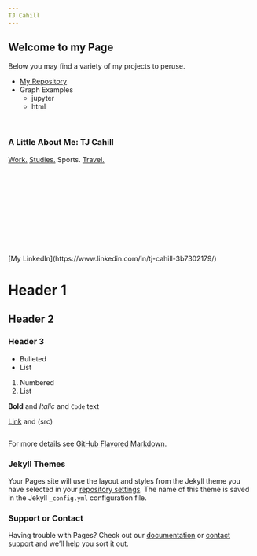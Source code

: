 ```yaml
---
TJ Cahill
---
```

## Welcome to my Page

Below you may find a variety of my projects to peruse.
- [My Repository](https://github.com/tjcahill01) 
- Graph Examples 
    - jupyter
    - html

<br />

### A Little About Me: TJ Cahill
[Work.](https://www.cavaliercps.com/) [Studies.](https://online.mason.wm.edu/msba) Sports. [Travel.](/travel/) 





<br />
<br />
<br />
<br />
<br />


<br />
<br />
<br />
<br />
<br />
[My LinkedIn](https://www.linkedin.com/in/tj-cahill-3b7302179/)

# Header 1
## Header 2
### Header 3

- Bulleted
- List

1. Numbered
2. List

**Bold** and _Italic_ and `Code` text

[Link](url) and (src)
```markdown
```
For more details see [GitHub Flavored Markdown](https://guides.github.com/features/mastering-markdown/).

### Jekyll Themes

Your Pages site will use the layout and styles from the Jekyll theme you have selected in your [repository settings](https://github.com/tjcahill01/tjcahill01.github.io/settings). The name of this theme is saved in the Jekyll `_config.yml` configuration file.

### Support or Contact

Having trouble with Pages? Check out our [documentation](https://docs.github.com/categories/github-pages-basics/) or [contact support](https://support.github.com/contact) and we’ll help you sort it out.
